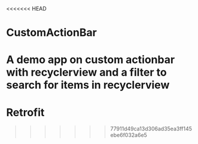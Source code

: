 <<<<<<< HEAD
# CustomActionBar
A demo app on custom actionbar with recyclerview and a filter to search for items in recyclerview
=======
# Retrofit
>>>>>>> 77911d49ca13d306ad35ea3ff145ebe6f032a6e5
